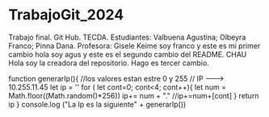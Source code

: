 # TrabajoGit_2024
Trabajo final. Git Hub. TECDA. Estudiantes: Valbuena Agustina; Olbeyra Franco; Pinna Dana. Profesora: Gisele Keime
soy franco y este es mi primer cambio
hola soy agus y este es el segundo cambio del README. CHAU
Hola soy la creadora del repositorio. Hago es tercer cambio. 

function generarIp(){
    //los valores estan estre 0 y 255
    // IP ---> 10.255.11.45
    let ip = ''
    for ( let cont=0; cont<4;  cont++){
        let num = Math.floor((Math.random()*256))
        ip+= num + "." //ip+=num+[cont]
    }
    return ip
}
console.log ("La Ip es la siguiente" + generarIp())